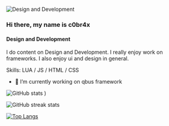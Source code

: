 
![Design and Development](https://cdn.discordapp.com/attachments/792954965668790346/852606782450171954/vsvsvs.png)

### Hi there, my name is c0br4x
#### Design and Development

I do content on Design and Development. I really enjoy work on frameworks. I also enjoy ui and design in general.

Skills: LUA / JS / HTML / CSS

- 🔭 I’m currently working on qbus framework 




![GitHub stats](https://github-readme-stats.vercel.app/api?username=c0br4x-d3v&show_icons=true&theme=tokyonight)
)  

![GitHub streak stats](https://github-readme-streak-stats.herokuapp.com/?user=c0br4x-d3v)  

[![Top Langs](https://github-readme-stats.vercel.app/api/top-langs/?username=c0br4x-d3v&layout=compact)](https://github.com/anuraghazra/github-readme-stats)
